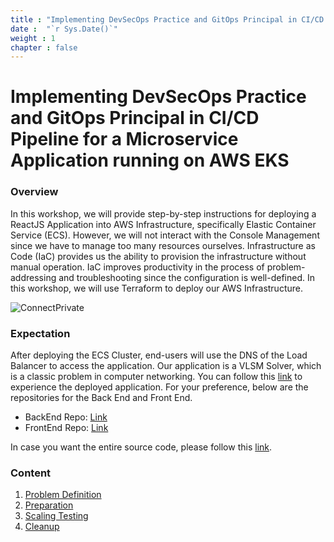 ```yaml
---
title : "Implementing DevSecOps Practice and GitOps Principal in CI/CD Pipeline for a Microservice Application running on AWS EKS"
date :  "`r Sys.Date()`" 
weight : 1 
chapter : false
---
```

# Implementing DevSecOps Practice and GitOps Principal in CI/CD Pipeline for a Microservice Application running on AWS EKS

### Overview

In this workshop, we will provide step-by-step instructions for deploying a ReactJS Application into AWS Infrastructure, specifically Elastic Container Service (ECS). However, we will not interact with the Console Management since we have to manage too many resources ourselves. Infrastructure as Code (IaC) provides us the ability to provision the infrastructure without manual operation. IaC improves productivity in the process of problem-addressing and troubleshooting since the configuration is well-defined. In this workshop, we will use Terraform to deploy our AWS Infrastructure.

![ConnectPrivate](/images/Workshop2.gif) 

### Expectation

After deploying the ECS Cluster, end-users will use the DNS of the Load Balancer to access the application. Our application is a VLSM Solver, which is a classic problem in computer networking. You can follow this [link](http://vlsm.heyyytamvo.io.vn) to experience the deployed application. For your preference, below are the repositories for the Back End and Front End. 

+ BackEnd Repo: [Link](https://github.com/heyyytamvo/VLSM-Solver-BE)
+ FrontEnd Repo: [Link](https://github.com/heyyytamvo/VLSM-Solver-FE)

In case you want the entire source code, please follow this [link](https://github.com/heyyytamvo/AWS-DevOps/tree/main/ECS/AWS-FCJ-WORKSHOP).

### Content

 1. [Problem Definition](1-introduce/)
 2. [Preparation](2-Prerequiste/)
 3. [Scaling Testing](3-Scaling-Check/)
 4. [Cleanup](4-cleanup/)
